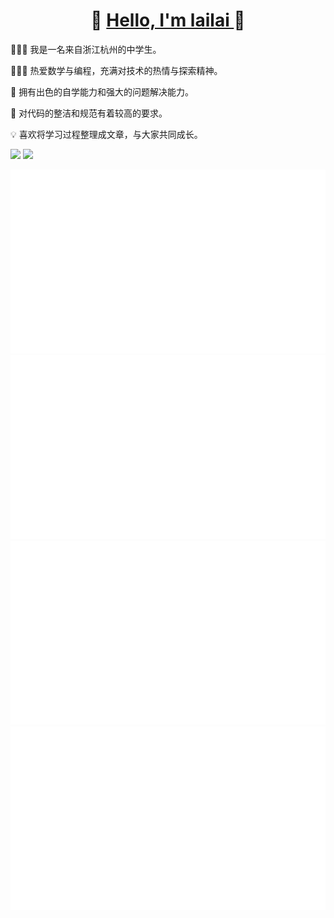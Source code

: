 <h1 align="center">
  🎉
  <a href="https://www.lailai.one">
    Hello, I'm lailai
  </a>
  🥳
</h1>

🧑🏻‍🎓 我是一名来自浙江杭州的中学生。

🧑🏻‍💻 热爱数学与编程，充满对技术的热情与探索精神。

🤯 拥有出色的自学能力和强大的问题解决能力。

🫧 对代码的整洁和规范有着较高的要求。

💡 喜欢将学习过程整理成文章，与大家共同成长。

![](https://skillicons.dev/icons?i=aws,azure,cloudflare,npm,git,github,c,cpp,qt,html,js,ts,css,py,md,latex,docker,linux,vscode,nodejs,react&theme=light#gh-light-mode-only)
![](https://skillicons.dev/icons?i=aws,azure,cloudflare,npm,git,github,c,cpp,qt,html,js,ts,css,py,md,latex,docker,linux,vscode,nodejs,react&theme=dark#gh-dark-mode-only)

![](https://raw.githubusercontent.com/lailai0916/github-stats/master/generated/overview.svg#gh-dark-mode-only)
![](https://raw.githubusercontent.com/lailai0916/github-stats/master/generated/overview.svg#gh-light-mode-only)
![](https://raw.githubusercontent.com/lailai0916/github-stats/master/generated/languages.svg#gh-dark-mode-only)
![](https://raw.githubusercontent.com/lailai0916/github-stats/master/generated/languages.svg#gh-light-mode-only)
